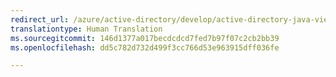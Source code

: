 ```yaml
---
redirect_url: /azure/active-directory/develop/active-directory-java-view-saml-returned-by-access-control
translationtype: Human Translation
ms.sourcegitcommit: 146d1377a017becdcdcd7fed7b97f07c2cb2bb39
ms.openlocfilehash: dd5c782d732d499f3cc766d53e963915dff036fe

---
```



<!--HONumber=Feb17_HO2-->


